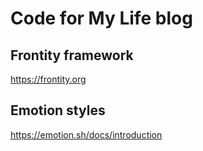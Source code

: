 # Code for My Life blog 

## Frontity framework ##
https://frontity.org   

## Emotion styles ##   
https://emotion.sh/docs/introduction   
